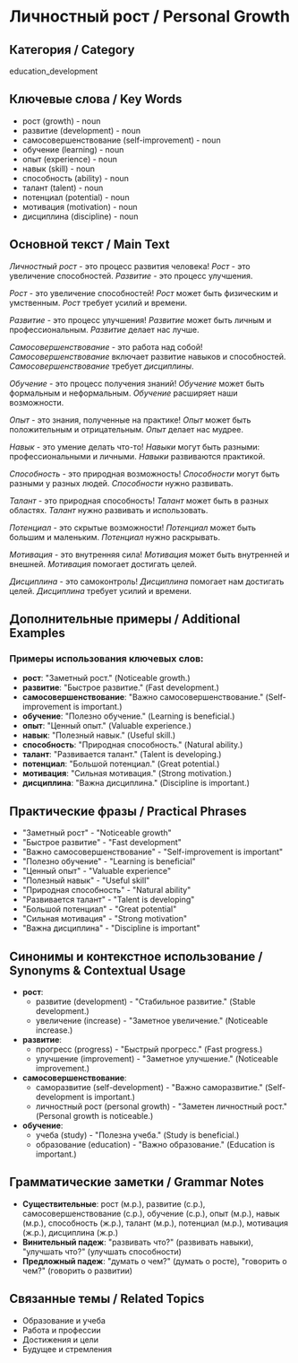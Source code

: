 # Личностный рост / Personal Growth

## Категория / Category
education_development


## Ключевые слова / Key Words
- рост (growth) - noun
- развитие (development) - noun
- самосовершенствование (self-improvement) - noun
- обучение (learning) - noun
- опыт (experience) - noun
- навык (skill) - noun
- способность (ability) - noun
- талант (talent) - noun
- потенциал (potential) - noun
- мотивация (motivation) - noun
- дисциплина (discipline) - noun

## Основной текст / Main Text

*Личностный рост* - это процесс развития человека! *Рост* - это увеличение способностей. *Развитие* - это процесс улучшения.

*Рост* - это увеличение способностей! *Рост* может быть физическим и умственным. *Рост* требует усилий и времени.

*Развитие* - это процесс улучшения! *Развитие* может быть личным и профессиональным. *Развитие* делает нас лучше.

*Самосовершенствование* - это работа над собой! *Самосовершенствование* включает развитие навыков и способностей. *Самосовершенствование* требует *дисциплины*.

*Обучение* - это процесс получения знаний! *Обучение* может быть формальным и неформальным. *Обучение* расширяет наши возможности.

*Опыт* - это знания, полученные на практике! *Опыт* может быть положительным и отрицательным. *Опыт* делает нас мудрее.

*Навык* - это умение делать что-то! *Навыки* могут быть разными: профессиональными и личными. *Навыки* развиваются практикой.

*Способность* - это природная возможность! *Способности* могут быть разными у разных людей. *Способности* нужно развивать.

*Талант* - это природная способность! *Талант* может быть в разных областях. *Талант* нужно развивать и использовать.

*Потенциал* - это скрытые возможности! *Потенциал* может быть большим и маленьким. *Потенциал* нужно раскрывать.

*Мотивация* - это внутренняя сила! *Мотивация* может быть внутренней и внешней. *Мотивация* помогает достигать целей.

*Дисциплина* - это самоконтроль! *Дисциплина* помогает нам достигать целей. *Дисциплина* требует усилий и времени.

## Дополнительные примеры / Additional Examples

### Примеры использования ключевых слов:
- **рост**: "Заметный рост." (Noticeable growth.)
- **развитие**: "Быстрое развитие." (Fast development.)
- **самосовершенствование**: "Важно самосовершенствование." (Self-improvement is important.)
- **обучение**: "Полезно обучение." (Learning is beneficial.)
- **опыт**: "Ценный опыт." (Valuable experience.)
- **навык**: "Полезный навык." (Useful skill.)
- **способность**: "Природная способность." (Natural ability.)
- **талант**: "Развивается талант." (Talent is developing.)
- **потенциал**: "Большой потенциал." (Great potential.)
- **мотивация**: "Сильная мотивация." (Strong motivation.)
- **дисциплина**: "Важна дисциплина." (Discipline is important.)

## Практические фразы / Practical Phrases

- "Заметный рост" - "Noticeable growth"
- "Быстрое развитие" - "Fast development"
- "Важно самосовершенствование" - "Self-improvement is important"
- "Полезно обучение" - "Learning is beneficial"
- "Ценный опыт" - "Valuable experience"
- "Полезный навык" - "Useful skill"
- "Природная способность" - "Natural ability"
- "Развивается талант" - "Talent is developing"
- "Большой потенциал" - "Great potential"
- "Сильная мотивация" - "Strong motivation"
- "Важна дисциплина" - "Discipline is important"

## Синонимы и контекстное использование / Synonyms & Contextual Usage

- **рост**: 
  - развитие (development) - "Стабильное развитие." (Stable development.)
  - увеличение (increase) - "Заметное увеличение." (Noticeable increase.)
- **развитие**: 
  - прогресс (progress) - "Быстрый прогресс." (Fast progress.)
  - улучшение (improvement) - "Заметное улучшение." (Noticeable improvement.)
- **самосовершенствование**: 
  - саморазвитие (self-development) - "Важно саморазвитие." (Self-development is important.)
  - личностный рост (personal growth) - "Заметен личностный рост." (Personal growth is noticeable.)
- **обучение**: 
  - учеба (study) - "Полезна учеба." (Study is beneficial.)
  - образование (education) - "Важно образование." (Education is important.)

## Грамматические заметки / Grammar Notes

- **Существительные**: рост (м.р.), развитие (с.р.), самосовершенствование (с.р.), обучение (с.р.), опыт (м.р.), навык (м.р.), способность (ж.р.), талант (м.р.), потенциал (м.р.), мотивация (ж.р.), дисциплина (ж.р.)
- **Винительный падеж**: "развивать что?" (развивать навыки), "улучшать что?" (улучшать способности)
- **Предложный падеж**: "думать о чем?" (думать о росте), "говорить о чем?" (говорить о развитии)

## Связанные темы / Related Topics

- Образование и учеба
- Работа и профессии
- Достижения и цели
- Будущее и стремления
